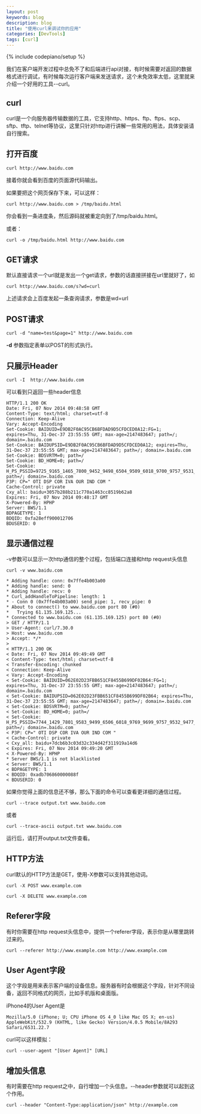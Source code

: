 ```yaml
---
layout: post
keywords: blog
description: blog
title: "使用curl来调试你的应用"
categories: [DevTools]
tags: [curl]
---
```

{% include codepiano/setup %}

我们在客户端开发过程中总免不了和后端进行api对接，有时候需要对返回的数据格式进行调试，有时候每次运行客户端来发送请求，这个未免效率太低，这里就来介绍一个好用的工具--curl。

## curl

curl是一个向服务器传输数据的工具，它支持http、https、ftp、ftps、scp、sftp、tftp、telnet等协议，这里只针对http进行讲解一些常用的用法，具体安装请自行搜索。

## 打开百度

    curl http://www.baidu.com

接着你就会看到百度的页面源代码输出。

如果要把这个网页保存下来，可以这样：

    curl http://www.baidu.com > /tmp/baidu.html

你会看到一条进度条，然后源码就被重定向到了/tmp/baidu.html。

或者：

    curl -o /tmp/baidu.html http://www.baidu.com

## GET请求

默认直接请求一个url就是发出一个get请求，参数的话直接拼接在url里就好了，如

    curl http://www.baidu.com/s?wd=curl

上述请求会上百度发起一条查询请求，参数是wd=url

## POST请求

    curl -d "name=test&page=1" http://www.baidu.com

**-d** 参数指定表单以POST的形式执行。

## 只展示Header

    curl -I  http://www.baidu.com

可以看到只返回一些header信息

    HTTP/1.1 200 OK
	Date: Fri, 07 Nov 2014 09:48:58 GMT
	Content-Type: text/html; charset=utf-8
	Connection: Keep-Alive
	Vary: Accept-Encoding
	Set-Cookie: BAIDUID=E9DB2F0AC95CB6BFDAD9D5CFDCED0A12:FG=1; expires=Thu, 31-Dec-37 23:55:55 GMT; max-age=2147483647; path=/; domain=.baidu.com
	Set-Cookie: BAIDUPSID=E9DB2F0AC95CB6BFDAD9D5CFDCED0A12; expires=Thu, 31-Dec-37 23:55:55 GMT; max-age=2147483647; path=/; domain=.baidu.com
	Set-Cookie: BDSVRTM=0; path=/
	Set-Cookie: BD_HOME=0; path=/
	Set-Cookie: H_PS_PSSID=9725_9165_1465_7800_9452_9498_6504_9509_6018_9700_9757_9531_9478_7798_9453_9793_9024; path=/; domain=.baidu.com
	P3P: CP=" OTI DSP COR IVA OUR IND COM "
	Cache-Control: private
	Cxy_all: baidu+3057b288b211c770a1463cc8519b62a8
	Expires: Fri, 07 Nov 2014 09:48:17 GMT
	X-Powered-By: HPHP
	Server: BWS/1.1
	BDPAGETYPE: 1
	BDQID: 0xfa28eff900012706
	BDUSERID: 0

## 显示通信过程

-v参数可以显示一次http通信的整个过程，包括端口连接和http request头信息

    curl -v www.baidu.com

    * Adding handle: conn: 0x7ffe4b003a00
	* Adding handle: send: 0
	* Adding handle: recv: 0
	* Curl_addHandleToPipeline: length: 1
	* - Conn 0 (0x7ffe4b003a00) send_pipe: 1, recv_pipe: 0
	* About to connect() to www.baidu.com port 80 (#0)
	*   Trying 61.135.169.125...
	* Connected to www.baidu.com (61.135.169.125) port 80 (#0)
	> GET / HTTP/1.1
	> User-Agent: curl/7.30.0
	> Host: www.baidu.com
	> Accept: */*
	>
	< HTTP/1.1 200 OK
	< Date: Fri, 07 Nov 2014 09:49:49 GMT
	< Content-Type: text/html; charset=utf-8
	< Transfer-Encoding: chunked
	< Connection: Keep-Alive
	< Vary: Accept-Encoding
	< Set-Cookie: BAIDUID=062E02D23FBB651CF8455B699DF02B64:FG=1; expires=Thu, 31-Dec-37 23:55:55 GMT; max-age=2147483647; path=/; domain=.baidu.com
	< Set-Cookie: BAIDUPSID=062E02D23FBB651CF8455B699DF02B64; expires=Thu, 31-Dec-37 23:55:55 GMT; max-age=2147483647; path=/; domain=.baidu.com
	< Set-Cookie: BDSVRTM=0; path=/
	< Set-Cookie: BD_HOME=0; path=/
	< Set-Cookie: H_PS_PSSID=7744_1429_7801_9583_9499_6506_6018_9769_9699_9757_9532_9477_7799_9453_9716_9023; path=/; domain=.baidu.com
	< P3P: CP=" OTI DSP COR IVA OUR IND COM "
	< Cache-Control: private
	< Cxy_all: baidu+7dcb6b3c03d32c334d42f311919a14d6
	< Expires: Fri, 07 Nov 2014 09:49:20 GMT
	< X-Powered-By: HPHP
	* Server BWS/1.1 is not blacklisted
	< Server: BWS/1.1
	< BDPAGETYPE: 1
	< BDQID: 0xadb706860000088f
	< BDUSERID: 0

如果你觉得上面的信息还不够，那么下面的命令可以查看更详细的通信过程。

    curl --trace output.txt www.baidu.com

或者

    curl --trace-ascii output.txt www.baidu.com

运行后，请打开output.txt文件查看。

## HTTP方法

curl默认的HTTP方法是GET，使用-X参数可以支持其他动词。

    curl -X POST www.example.com

    curl -X DELETE www.example.com

## Referer字段

有时你需要在http request头信息中，提供一个referer字段，表示你是从哪里跳转过来的。

    curl --referer http://www.example.com http://www.example.com

## User Agent字段

这个字段是用来表示客户端的设备信息。服务器有时会根据这个字段，针对不同设备，返回不同格式的网页，比如手机版和桌面版。

iPhone4的User Agent是

    Mozilla/5.0 (iPhone; U; CPU iPhone OS 4_0 like Mac OS X; en-us) AppleWebKit/532.9 (KHTML, like Gecko) Version/4.0.5 Mobile/8A293 Safari/6531.22.7

curl可以这样模拟：

    curl --user-agent "[User Agent]" [URL]

## 增加头信息

有时需要在http request之中，自行增加一个头信息。--header参数就可以起到这个作用。

    curl --header "Content-Type:application/json" http://example.com



